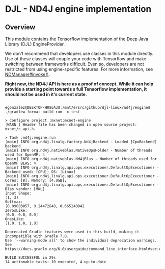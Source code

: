 # DJL - ND4J engine implementation

## Overview

This module contains the Tensorflow implementation of the Deep Java Library (DJL) EngineProvider.

We don't recommend that developers use classes in this module directly. Use of these classes will couple your code with Tensorflow and make switching between frameworks difficult. Even so, developers are not restricted from using engine-specific features. For more information, see [NDManager#invoke()](https://javadoc.djl.ai/api/0.2.0/ai/djl/ndarray/NDManager.html#invoke-java.lang.String-ai.djl.ndarray.NDList-ai.djl.ndarray.NDList-ai.djl.util.PairList-).

**Right now, the ND4J API is here as a proof of concept. While it can help provide a starting point towards a full Tensorflow implementation, it should not be used in it's current state.**


```

egonzalez@DESKTOP-H086A3U:/mnt/e/src/github/djl-linux/nd4j/engine$ ./gradlew format build run -x test

> Configure project :mxnet:mxnet-engine
[WARN ] Header file has been changed in open source project: mxnet/c_api.h.

> Task :nd4j:engine:run
[main] INFO org.nd4j.linalg.factory.Nd4jBackend - Loaded [CpuBackend] backend
[main] INFO org.nd4j.nativeblas.NativeOpsHolder - Number of threads used for OpenMP: 4
[main] INFO org.nd4j.nativeblas.Nd4jBlas - Number of threads used for OpenMP BLAS: 4
[main] INFO org.nd4j.linalg.api.ops.executioner.DefaultOpExecutioner - Backend used: [CPU]; OS: [Linux]
[main] INFO org.nd4j.linalg.api.ops.executioner.DefaultOpExecutioner - Cores: [8]; Memory: [4.0GB];
[main] INFO org.nd4j.linalg.api.ops.executioner.DefaultOpExecutioner - Blas vendor: [MKL]
Input Shape:
(1, 3)
Softmax:
[0.09003057, 0.24472848, 0.66524094]
ZerosLike:
[0.0, 0.0, 0.0]
OnesLike:
[1.0, 1.0, 1.0]

Deprecated Gradle features were used in this build, making it incompatible with Gradle 7.0.
Use '--warning-mode all' to show the individual deprecation warnings.
See https://docs.gradle.org/6.0/userguide/command_line_interface.html#sec:command_line_warnings

BUILD SUCCESSFUL in 29s
14 actionable tasks: 10 executed, 4 up-to-date
```